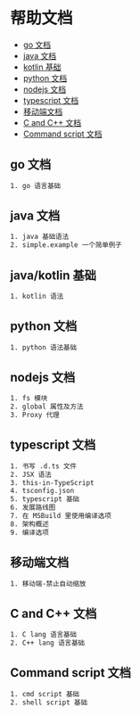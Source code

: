 # 帮助文档

* [go 文档](#golang)
* [java 文档](#java)
* [kotlin 基础](#kotlin)
* [python 文档](#python)
* [nodejs 文档](#nodejs)
* [typescript 文档](#typescript)
* [移动端文档](#mobile)
* [C and C++ 文档](#cclang)
* [Command script 文档](#command)

## <a name="golang"></a> go 文档

```txt
1. go 语言基础
```

## <a name="java"></a>java 文档

```txt
1. java 基础语法
2. simple.example 一个简单例子

```

## <a name="kotlin"></a>java/kotlin 基础

```txt
1. kotlin 语法

```

## <a name="python"></a>python 文档

```txt
1. python 语法基础
```

## <a name="nodejs"></a>nodejs 文档

```txt
1. fs 模块
2. global 属性及方法
3. Proxy 代理
```

## <a name="typescript"></a>typescript 文档

```txt
1. 书写 .d.ts 文件
2. JSX 语法
3. this-in-TypeScript
4. tsconfig.json
5. typescript 基础
6. 发展路线图
7. 在 MSBuild 里使用编译选项
8. 架构概述
9. 编译选项
```

## <a name="mobile"></a>移动端文档

```txt
1. 移动端-禁止自动缩放

```

## <a name="cclang"></a>C and C++ 文档

```txt
1. C lang 语言基础
2. C++ lang 语言基础
```

## <a name="command"></a>Command script 文档

```txt
1. cmd script 基础
2. shell script 基础
```